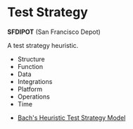 # Test Strategy

**SFDIPOT** (San Francisco Depot)

A test strategy heuristic.

- Structure
- Function
- Data
- Integrations
- Platform
- Operations
- Time



* [Bach's Heuristic Test Strategy Model](http://www.satisfice.com/tools/htsm.pdf)